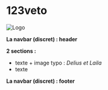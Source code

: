# 123veto

![Logo](/images/logo.png)

**La navbar (discret) : header**

**2 sections :**
* texte + image typo : _Delius et Laila_
* texte

**La navbar (discret) : footer**

